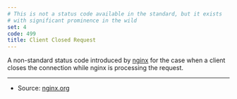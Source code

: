 ```yaml
---
# This is not a status code available in the standard, but it exists
# with significant prominence in the wild
set: 4
code: 499
title: Client Closed Request
---
```


A non-standard status code introduced by [nginx][2] for the case when a client closes the connection while nginx is processing the request.

---

* Source: [nginx.org][1]

[1]: <http://lxr.nginx.org/source/src/http/ngx_http_request.h#0120>
[2]: <http://nginx.org>
